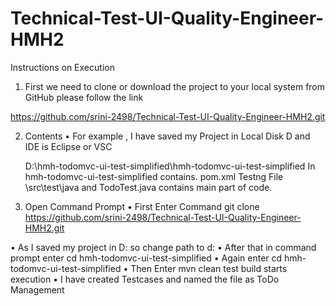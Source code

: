 # Technical-Test-UI-Quality-Engineer-HMH2

Instructions on Execution


1. First we need to clone or download the project to your local system from GitHub please follow the link

https://github.com/srini-2498/Technical-Test-UI-Quality-Engineer-HMH2.git

2. Contents 
•	For example , I have saved my Project in Local Disk D and IDE is Eclipse or VSC

   D:\hmh-todomvc-ui-test-simplified\hmh-todomvc-ui-test-simplified
   In hmh-todomvc-ui-test-simplified contains.
      pom.xml
      Testng File
      \src\test\java and TodoTest.java contains main part of code.

3. Open Command Prompt
•	First Enter Command 
git clone https://github.com/srini-2498/Technical-Test-UI-Quality-Engineer-HMH2.git

•	As I saved my project in D: so change path to d:
•	After that in command prompt enter cd hmh-todomvc-ui-test-simplified
•	Again enter cd hmh-todomvc-ui-test-simplified
•	Then Enter mvn clean test build starts execution 
•	I have created Testcases and named the file as ToDo Management


